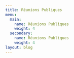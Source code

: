 ```yaml
---
title: Réunions Publiques
menu:
  main:
    name: Réunions Publiques
    weight: 4
  secondary:
    name: Réunions Publiques
    weight: 4
layout: blog
---
```


